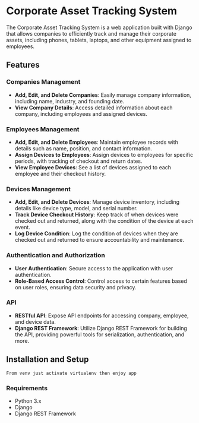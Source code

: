 # Corporate Asset Tracking System

The Corporate Asset Tracking System is a web application built with Django that allows companies to efficiently track and manage their corporate assets, including phones, tablets, laptops, and other equipment assigned to employees.

## Features

### Companies Management
- **Add, Edit, and Delete Companies**: Easily manage company information, including name, industry, and founding date.
- **View Company Details**: Access detailed information about each company, including employees and assigned devices.

### Employees Management
- **Add, Edit, and Delete Employees**: Maintain employee records with details such as name, position, and contact information.
- **Assign Devices to Employees**: Assign devices to employees for specific periods, with tracking of checkout and return dates.
- **View Employee Devices**: See a list of devices assigned to each employee and their checkout history.

### Devices Management
- **Add, Edit, and Delete Devices**: Manage device inventory, including details like device type, model, and serial number.
- **Track Device Checkout History**: Keep track of when devices were checked out and returned, along with the condition of the device at each event.
- **Log Device Condition**: Log the condition of devices when they are checked out and returned to ensure accountability and maintenance.

### Authentication and Authorization
- **User Authentication**: Secure access to the application with user authentication.
- **Role-Based Access Control**: Control access to certain features based on user roles, ensuring data security and privacy.

### API
- **RESTful API**: Expose API endpoints for accessing company, employee, and device data.
- **Django REST Framework**: Utilize Django REST Framework for building the API, providing powerful tools for serialization, authentication, and more.

## Installation and Setup

``` From venv just activate virtualenv then enjoy app ```

### Requirements
- Python 3.x
- Django
- Django REST Framework


